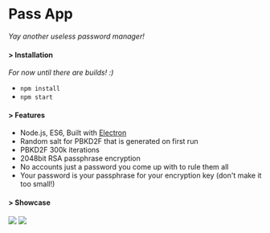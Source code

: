 # Pass App
*Yay another useless password manager!*

#### > Installation
*For now until there are builds! :)*

 - `npm install`
 - `npm start`

#### > Features
 - Node.js, ES6, Built with [Electron](http://electron.atom.io/)
 - Random salt for PBKD2F that is generated on first run
 - PBKD2F 300k iterations
 - 2048bit RSA passphrase encryption
 - No accounts just a password you come up with to rule them all
 - Your password is your passphrase for your encryption key (don't make it too small!)

#### > Showcase
![](http://i.imgur.com/cVEelLk.png)
![](http://i.imgur.com/TIslvkx.png)